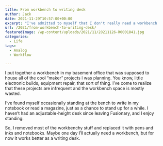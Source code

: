 ```yaml
---
title: From workbench to writing desk
author: Jack
date: 2021-11-29T10:57:00+00:00
excerpt: "I've admitted to myself that I don't really need a workbench, so now it's a standup writing desk."
url: /2021/from-workbench-to-writing-desk/
featuredImage: /wp-content/uploads/2021/11/20211126-R0001841.jpg
categories:
  - Life
tags:
  - Analog
  - Workflow

---
```

I put together a workbench in my basement office that was supposed to house all of the cool &#8220;maker&#8221; projects I was planning. You know, little electronic builds, equipment repair, that sort of thing. I&#8217;ve come to realize that these projects are infrequent and the workbench space is mostly wasted.

I&#8217;ve found myself occasionally standing at the bench to write in my notebook or read a magazine, just as a chance to stand up for a while. I haven&#8217;t had an adjustable-height desk since leaving Fusionary, and I enjoy standing.

So, I removed most of the workbenchy stuff and replaced it with pens and inks and notebooks. Maybe one day I&#8217;ll actually need a workbench, but for now it works better as a writing desk.